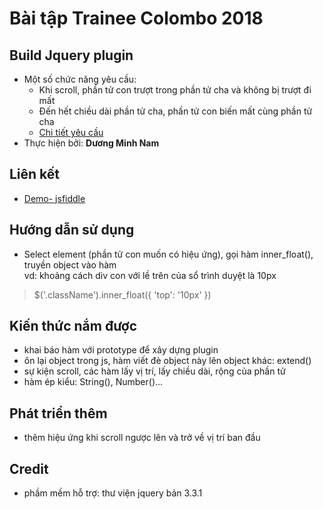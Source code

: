 # Bài tập Trainee Colombo 2018  
## Build Jquery plugin
- Một số chức năng yêu cầu:
    - Khi scroll, phần tử con trượt trong phần tử cha và không bị trượt đi mất 
    - Đến hết chiều dài phần tử cha, phần tử con biến mất cùng phần tử cha
    - [Chi tiết yêu cầu ](https://github.com/colombo-trainee/trainee_2018/blob/master/frontend/jquery_plugin.md)
- Thực hiện bởi: **Dương Minh Nam**  

## Liên kết
- [Demo- jsfiddle](https://jsfiddle.net/mogp9tjf/10/)

## Hướng dẫn sử dụng    
- Select element (phần tử con muốn có hiệu ứng), gọi hàm inner_float(), truyền object vào hàm  
vd: khoảng cách div con với lề trên của sổ trình duyệt là 10px
> $('.className').inner_float({
>    'top': '10px'
> })
## Kiến thức nắm được  
- khai báo hàm với prototype để xây dựng plugin
- ôn lại object trong js, hàm viết đè object này lên object khác: extend()
- sự kiện scroll, các hàm lấy vị trí, lấy chiều dài, rộng của phần tử
- hàm ép kiểu: String(), Number()...

## Phát triển thêm
- thêm hiệu ứng khi scroll ngược lên và trở về vị trí ban đầu

## Credit
- phầm mềm hỗ trợ: thư viện jquery bản 3.3.1
